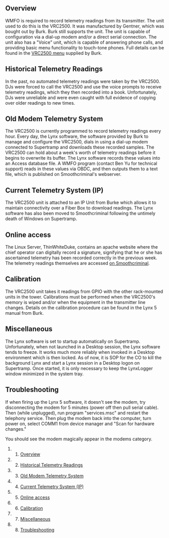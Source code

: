 Overview 
--------

WMFO is required to record telemetry readings from its transmitter. The
unit used to do this is the VRC2500. It was manufactured by Gentner,
which was bought out by Burk. Burk still supports the unit. The unit is
capable of configuration via a dial-up modem and/or a direct serial
connection. The unit also has a "Voice" unit, which is capable of
answering phone calls, and providing basic menu functionality to
touch-tone phones. Full details can be found in the [VRC2500
menu](http://www.burk.com/Support/Vrc2500.aspx "http://www.burk.com/Support/Vrc2500.aspx")
supplied by Burk.

Historical Telemetry Readings 
-----------------------------

In the past, no automated telemetry readings were taken by the VRC2500.
DJs were forced to call the VRC2500 and use the voice prompts to receive
telemetry readings, which they then recorded into a book. Unfortunately,
DJs were unreliable and were even caught with full evidence of copying
over older readings to new times.

Old Modem Telemetry System 
--------------------------

The VRC2500 is currently programmed to record telemetry readings every
hour. Every day, the Lynx software, the software provided by Burk to
manage and configure the VRC2500, dials in using a dial-up modem
connected to Supertramp and downloads these recorded samples. The
VRC2500 can hold about a week's worth of telemetry readings before it
begins to overwrite its buffer. The Lynx software records these values
into an Access database file. A WMFO program (contact Ben Yu for
technical support) reads in these values via OBDC, and then outputs them
to a text file, which is published on Smoothcriminal's webserver. 

Current Telemetry System (IP) 
-----------------------------

The VRC2500 unit is attached to an IP Unit from Burke which allows it to
maintain connectivity over a Fiber Box to download readings. The Lynx
software has also been moved to Smoothcriminal following the untimely
death of Windows on Supertramp.

Online access 
-------------

The Linux Server, ThinWhiteDuke, contains an apache website where the
chief operator can digitally record a signature, signifying that he or
she has ascertained telemetry has been recorded correctly in the
previous week. The telemetry readings themselves are accessed [on
Smoothcriminal](http://wmfo-smooth.orgs.tufts.edu/data.txt "http://wmfo-smooth.orgs.tufts.edu/data.txt").

Calibration 
-----------

The VRC2500 unit takes it readings from GPIO with the other rack-mounted
units in the tower. Calibrations must be performed when the VRC2500's
memory is wiped and/or when the equipment in the transmitter line
changes. Details on the calibration procedure can be found in the Lynx 5
manual from Burk.

Miscellaneous 
-------------

The Lynx software is set to startup automatically on Supertramp.
Unfortunately, when not launched in a Desktop session, the Lynx software
tends to freeze. It works much more reliably when invoked in a Desktop
environment which is then locked. As of now, it is SOP for the CO to
kill the background Lynx and start a Lynx session in a Desktop logon on
Supertramp. Once started, it is only necessary to keep the LynxLogger
window minimized in the system tray.

Troubleshooting 
---------------

If when firing up the Lynx 5 software, it doesn't see the modem, try
disconnecting the modem for 5 minutes (power off then pull serial
cable). Then (while unplugged), run program "services.msc" and restart
the telephony service. Then plug the modem back into the computer, turn
power on, select COMM1 from device manager and "Scan for hardware
changes."

You should see the modem magically appear in the modems category.

1.  1. [Overview](#Overview)
2.  2. [Historical Telemetry Readings](#Historical_Telemetry_Readings)
3.  3. [Old Modem Telemetry System](#Old_Modem_Telemetry_System)
4.  4. [Current Telemetry System (IP)](#Current_Telemetry_System_(IP))
5.  5. [Online access](#Online_access)
6.  6. [Calibration](#Calibration)
7.  7. [Miscellaneous](#Miscellaneous)
8.  8. [Troubleshooting](#Troubleshooting)

